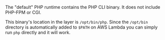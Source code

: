 The "default" PHP runtime contains the PHP CLI binary. It does not include PHP-FPM or CGI.

This binary's location in the layer is `/opt/bin/php`. Since the `/opt/bin` directory is automatically added to `$PATH` on AWS Lambda you can simply run `php` directly and it will work.
